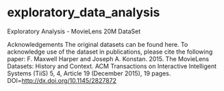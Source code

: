 # exploratory_data_analysis
Exploratory Analysis - MovieLens 20M DataSet

Acknowledgements
The original datasets can be found here. To acknowledge use of the dataset in publications, please cite the following paper:
F. Maxwell Harper and Joseph A. Konstan. 2015. The MovieLens Datasets: History and Context. ACM Transactions on Interactive Intelligent Systems (TiiS) 5, 4, Article 19 (December 2015), 19 pages. DOI=http://dx.doi.org/10.1145/2827872
